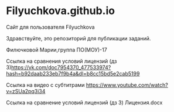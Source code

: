 # Filyuchkova.github.io
Сайт для пользователя Filyuchkova

Здравствуйте, это репозиторий для публикации заданий.

Филючковой Марии,группа  ПО(МОУ)-17

Ссылка на сравнения условий лицензий (дз 3)https://vk.com/doc7954370_477533974?hash=b92daab233eb7f9b4a&dl=b8cc15bd5e2cab5199

Ссылка на видео с субтитрами  https://www.youtube.com/watch?v=zSUa2pq3i34

Ссылка на сравнение условий лицензий (дз 3) Лицензия.docx

